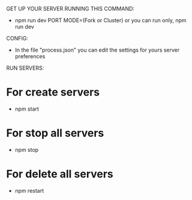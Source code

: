 GET UP YOUR SERVER RUNNING THIS COMMAND:

- npm run dev PORT MODE=(Fork or Cluster) or you can run only, npm run dev

CONFIG:

- In the file "process.json" you can edit the settings for yours server preferences

RUN SERVERS:

# For create servers
- npm start

# For stop all servers
- npm stop 

# For delete all servers
- npm restart